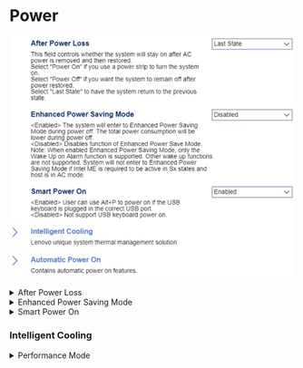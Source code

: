 # Power #

![](./img/thinkcenter_power.png)

<details><summary>After Power Loss</summary>

Whether the system will stay on after AC power is removed and then restored.

?> Select `Power on` if you use a power strip to turn the system on.

Options:

1. **Last State** - return to the previous state. Default.
2.  Power Off - remain off.
3.  Power On - turn on.

TODO: add WMI
| WMI Setting name | Values | SVP or SMP Req'd |
|:---|:---|:---|
| AfterPowerLoss | Power Off, Power On, Last State | yes |


</details>

<details><summary>Enhanced Power Saving Mode</summary>

When enabled,  total power consumption is lower during power off.

?> In Enhanced Power Saving Mode, only the `Wake up on Alarm` function is supported. Other wake-up functions are not. System will not enter `Enhanced Power Saving Mode` if Intel ME is required to be active in Sx states, and host is in AC mode.

Options:

1. **Disabled** - Default.
2.  Enabled.

| WMI Setting name | Values | SVP or SMP Req'd |
|:---|:---|:---|
| EnhancedPowerSavingMode | Disabled, Enabled | yes |

</details>

<details><summary>Smart Power On</summary>

When enabled, the user can use `Alt+P` to power on if a USB keyboard is plugged in the correct USB port.

Options:

1.  **Enabled** - enables Smart Power On. Default.
2.  Disabled - disables Smart Power On.

| WMI Setting name | Values | SVP or SMP Req'd |
|:---|:---|:---|
| SmartPowerOn | Disabled, Enabled | yes |

</details>

### Intelligent Cooling  ###

<details><summary>Performance Mode</summary>

Options:

1. **Best Performance** - Best system performance with normal acoustic level. Default.
2. Best Experience - Balanced noise and better performance.
3. Full Speed - All fans at full speed.

| WMI Setting name | Values | SVP or SMP Req'd |
|:---|:---|:---|
| IntelligentCoolingPerformanceMode | Best Performance, Best Experience, Full Speed | yes |

</details>
